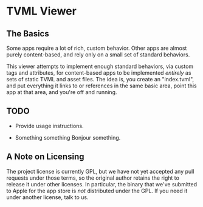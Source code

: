 # TVML Viewer

## The Basics

Some apps require a lot of rich, custom behavior.  Other apps are almost purely
content-based, and rely only on a small set of standard behaviors.

This viewer attempts to implement enough standard behaviors, via custom
tags and attributes, for content-based apps to be implemented *entirely* as
sets of static TVML and asset files.  The idea is, you create an "index.tvml",
and put everything it links to or references in the same basic area, point
this app at that area, and you're off and running.

## TODO

* Provide usage instructions.

* Something something Bonjour something.

## A Note on Licensing

The project license is currently GPL, but we have not yet accepted any pull requests under those terms, so the original author retains the right to release it under other licenses.  In particular, the binary that we've submitted to Apple for the app store is *not* distributed under the GPL.  If you need it under another license, talk to us.
